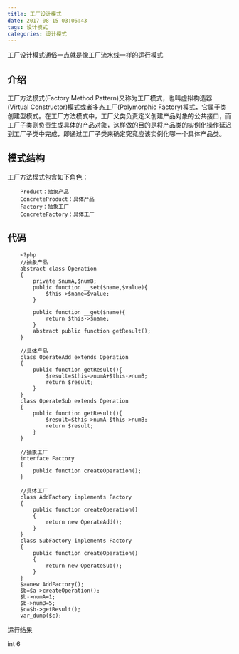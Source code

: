 ```yaml
---
title: 工厂设计模式
date: 2017-08-15 03:06:43
tags: 设计模式
categories: 设计模式
---
```

工厂设计模式通俗一点就是像工厂流水线一样的运行模式

<!-- more -->
##	介绍

工厂方法模式(Factory Method Pattern)又称为工厂模式，也叫虚拟构造器(Virtual Constructor)模式或者多态工厂(Polymorphic Factory)模式，它属于类创建型模式。在工厂方法模式中，工厂父类负责定义创建产品对象的公共接口，而工厂子类则负责生成具体的产品对象，这样做的目的是将产品类的实例化操作延迟到工厂子类中完成，即通过工厂子类来确定究竟应该实例化哪一个具体产品类。

##	模式结构
工厂方法模式包含如下角色：
```
	Product：抽象产品
	ConcreteProduct：具体产品
	Factory：抽象工厂
	ConcreteFactory：具体工厂
```
##	代码
```
	<?php
	//抽象产品
	abstract class Operation
	{
	    private $numA,$numB;
	    public function __set($name,$value){
	        $this->$name=$value;
	    }

	    public function __get($name){
	        return $this->$name;
	    }
	    abstract public function getResult();
	}

	//具体产品
	class OperateAdd extends Operation
	{
	    public function getResult(){
	        $result=$this->numA+$this->numB;
	        return $result;
	    }
	}
	class OperateSub extends Operation
	{
	    public function getResult(){
	        $result=$this->numA-$this->numB;
	        return $result;
	    }
	}

	//抽象工厂
	interface Factory
	{
	    public function createOperation();
	}

	//具体工厂
	class AddFactory implements Factory
	{
	    public function createOperation()
	    {
	        return new OperateAdd();
	    }
	}
	class SubFactory implements Factory
	{
	    public function createOperation()
	    {
	        return new OperateSub();
	    }
	}
	$a=new AddFactory();
	$b=$a->createOperation();
	$b->numA=1;
	$b->numB=5;
	$c=$b->getResult();
	var_dump($c);
```
运行结果

int 6